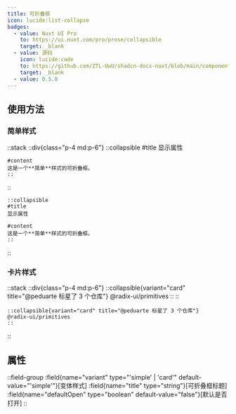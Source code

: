 ```yaml
---
title: 可折叠框
icon: lucide:list-collapse
badges:
  - value: Nuxt UI Pro
    to: https://ui.nuxt.com/pro/prose/collapsible
    target: _blank
  - value: 源码
    icon: lucide:code
    to: https://github.com/ZTL-UwU/shadcn-docs-nuxt/blob/main/components/content/Collapsible.vue
    target: _blank
  - value: 0.5.8
---
```


## 使用方法

### 简单样式

::stack
  ::div{class="p-4 md:p-6"}
    ::collapsible
    #title
    显示属性

    #content
    这是一个**简单**样式的可折叠框。
    ::
  ::
  ```mdc
  ::collapsible
  #title
  显示属性

  #content
  这是一个**简单**样式的可折叠框。
  ::
  ```
::

### 卡片样式

::stack
  ::div{class="p-4 md:p-6"}
    ::collapsible{variant="card" title="@peduarte 标星了 3 个仓库"}
    @radix-ui/primitives
    ::
  ::
  ```mdc
  ::collapsible{variant="card" title="@peduarte 标星了 3 个仓库"}
  @radix-ui/primitives
  ::
  ```
::

## 属性

::field-group
  :field{name="variant" type="'simple' | 'card'" default-value="'simple'"}[变体样式]
  :field{name="title" type="string"}[可折叠框标题]
  :field{name="defaultOpen" type="boolean" default-value="false"}[默认是否打开]
:: 